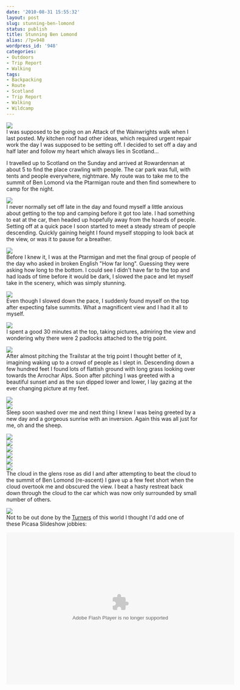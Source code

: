 ```yaml
---
date: '2010-08-31 15:55:32'
layout: post
slug: stunning-ben-lomond
status: publish
title: Stunning Ben Lomond
alias: /?p=948
wordpress_id: '948'
categories:
- Outdoors
- Trip Report
- Walking
tags:
- Backpacking
- Route
- Scotland
- Trip Report
- Walking
- Wildcamp
---
```


[![](http://dl.dropbox.com/u/2657852/website/images/Munro-Week-August-2010-146.jpg)](http://dl.dropbox.com/u/2657852/website/images/Munro-Week-August-2010-146.jpg)  
I was supposed to be going on an Attack of the Wainwrights walk when I last posted. My kitchen roof had other ideas, which required urgent repair work the day I was supposed to be setting off. I decided to set off a day and half later and follow my heart which always lies in Scotland...  
<!-- more -->
I travelled up to Scotland on the Sunday and arrived at Rowardennan at about 5 to find the place crawling with people. The car park was full, with tents and people everywhere, nightmare. My route was to take me to the summit of Ben Lomond via the Ptarmigan route and then find somewhere to camp for the night.  

[![](http://lh4.ggpht.com/_mwiBNuCX3e4/THA0GRXGodI/AAAAAAAAS18/hXucOLYs31w/s400/Munro%20Week%20August%202010%20005.JPG)](http://picasaweb.google.com/lh/photo/-JGItTT03uqv_3FB9IRAFg?feat=embedwebsite)  
I never normally set off late in the day and found myself a little anxious about getting to the top and camping before it got too late. I had something to eat at the car, then headed up hopefully away from the hoards of people. Setting off at a quick pace I soon started to meet a steady stream of people descending. Quickly gaining height I found myself stopping to look back at the view, or was it to pause for a breather.  

[![](http://lh6.ggpht.com/_mwiBNuCX3e4/THA4Ntb7sMI/AAAAAAAAS3c/ok24RqW_bT4/s400/Munro%20Week%20August%202010%20015.JPG)](http://picasaweb.google.com/lh/photo/QEPzvzLi1XDnHE_a3RNQuA?feat=embedwebsite)  
Before I knew it, I was at the Ptarmigan and met the final group of people of the day who asked in broken English "How far long". Guessing they were asking how long to the bottom. I could see I didn't have far to the top and had loads of time before it would be dark, I slowed the pace and let myself take in the scenery, which was simply stunning.  

[![](http://lh3.ggpht.com/_mwiBNuCX3e4/THA9oI7qUxI/AAAAAAAAS5k/96T-hr7RhaQ/s400/Munro%20Week%20August%202010%20028.JPG)](http://picasaweb.google.com/lh/photo/Xaz4307FdcXqKCRC61dBAA?feat=embedwebsite)  
Even though I slowed down the pace, I suddenly found myself on the top after expecting false summits. What a magnificent view and I had it all to myself.  

[![](http://lh6.ggpht.com/_mwiBNuCX3e4/THA-IEolx7I/AAAAAAAAS5w/isEEY0BxwwY/s400/Munro%20Week%20August%202010%20029.JPG)](http://picasaweb.google.com/lh/photo/HD3JsuHZuiwVremFnG4fHA?feat=embedwebsite)  
I spent a good 30 minutes at the top, taking pictures, admiring the view and wondering why there were 2 padlocks attached to the trig point.  

[![](http://lh6.ggpht.com/_mwiBNuCX3e4/THBGMAAFOeI/AAAAAAAAS9Y/ajjsIz8Tagw/s400/Munro%20Week%20August%202010%20051.JPG)](http://picasaweb.google.com/lh/photo/xCAxouFrCIK177MMWzZamA?feat=embedwebsite)  
After almost pitching the Trailstar at the trig point I thought better of it, imagining waking up to a crowd of people as I slept in. Descending down a few hundred feet I found lots of flattish ground with long grass looking over towards the Arrochar Alps. Soon after pitching I was greeted with a beautiful sunset and as the sun dipped lower and lower, I lay gazing at the ever changing picture at my feet.  

[![](http://lh3.ggpht.com/_mwiBNuCX3e4/THBLjfQt19I/AAAAAAAAS_8/CAhoR4FOuac/s400/Munro%20Week%20August%202010%20069.JPG)](http://picasaweb.google.com/lh/photo/tLM3cZLxqM8SzsIdpEbakg?feat=embedwebsite)  
[![](http://lh5.ggpht.com/_mwiBNuCX3e4/THBPweTrodI/AAAAAAAATCo/X_k4-SK6nVY/s400/Munro%20Week%20August%202010%20090.JPG)](http://picasaweb.google.com/lh/photo/-_EjJMKhUxq9bFRi2kUoGA?feat=embedwebsite)  
Sleep soon washed over me and next thing I knew I was being greeted by a new day and a gorgeous sunrise with an inversion. Again this was all just for me, oh and the sheep.  

[![](http://lh3.ggpht.com/_mwiBNuCX3e4/THBSTcNdE9I/AAAAAAAATEc/mw7uH6yb648/s400/Munro%20Week%20August%202010%20106.JPG)](http://picasaweb.google.com/lh/photo/CoNSQMlI4WZ4YPr2FizQdQ?feat=embedwebsite)  
[![](http://lh6.ggpht.com/_mwiBNuCX3e4/THBUWbGgBcI/AAAAAAAATFc/K9Y1naIz7Ak/s400/Munro%20Week%20August%202010%20112.JPG)](http://picasaweb.google.com/lh/photo/PcI_syYd_6qTF40fBXxs5g?feat=embedwebsite)  
[![](http://lh4.ggpht.com/_mwiBNuCX3e4/THBXjsOhBsI/AAAAAAAATHA/-snzVwnTy0Y/s400/Munro%20Week%20August%202010%20122.JPG)](http://picasaweb.google.com/lh/photo/v3pfqlBjKS8FnCxtOKoRyQ?feat=embedwebsite)  
[![](http://lh5.ggpht.com/_mwiBNuCX3e4/THBc0EGowOI/AAAAAAAATJY/Pv2pa6d-xsk/s400/Munro%20Week%20August%202010%20136.JPG)](http://picasaweb.google.com/lh/photo/LNzXjd3LJZIrr-L3MRkt1Q?feat=embedwebsite)  
[![](http://lh6.ggpht.com/_mwiBNuCX3e4/THBi3FO5S7I/AAAAAAAATME/25rW5VhRcmg/s400/Munro%20Week%20August%202010%20154.JPG)](http://picasaweb.google.com/lh/photo/o5vUUE-ItFCKWbGhzCn71Q?feat=embedwebsite)  
[![](http://lh4.ggpht.com/_mwiBNuCX3e4/THBgVfLyqfI/AAAAAAAATLA/4mwcZWLvVIQ/s400/Munro%20Week%20August%202010%20145.JPG)](http://picasaweb.google.com/lh/photo/9wYuCiYI592dXudGd1-TOw?feat=embedwebsite)  
The cloud in the glens rose as did I and after attempting to beat the cloud to the summit of Ben Lomond (re-ascent) I gave up a few feet short when the cloud overtook me and obscured the view. I beat a hasty restreat back down through the cloud to the car which was now only surrounded by small number of others.  

[![](http://lh3.ggpht.com/_mwiBNuCX3e4/THBnxUmdOJI/AAAAAAAATOM/J8V5isimTgo/s400/Munro%20Week%20August%202010%20166.JPG)](http://picasaweb.google.com/lh/photo/1a5HLlWrua65BMvrK_oJvA?feat=embedwebsite)  
Not to be out done by the [Turners](http://lightweightoutdoors.com/) of this world I thought I'd add one of these Picasa Slideshow jobbies:  

<embed type="application/x-shockwave-flash" src="http://picasaweb.google.com/s/c/bin/slideshow.swf" width="600" height="400" flashvars="host=picasaweb.google.com&#038;captions=1&#038;hl=en_US&#038;feat=flashalbum&#038;RGB=0x000000&#038;feed=http%3A%2F%2Fpicasaweb.google.com%2Fdata%2Ffeed%2Fapi%2Fuser%2Fsteven.horner%2Falbumid%2F5507957687389857729%3Falt%3Drss%26kind%3Dphoto%26hl%3Den_US" pluginspage="http://www.macromedia.com/go/getflashplayer"></embed>
